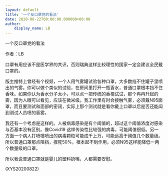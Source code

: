```yaml
---
layout: default
title: '一个反口罩党的看法'
date: 2020-08-22T00:00:00.000000+08:00
author:
    display_name: LB
---
```


一个反口罩党的看法

作者：LB

口罩有用应该不是医学界的共识，否则瑞典这样比较理性的国家一定会建议全民戴口罩的。

版主推特上曾经有个视频，一个人用气雾罐试验各种口罩，大多数挡不住罐子里喷出的气雾。你可以做个类似的试验，在房间里打开一瓶香水，普通口罩根本挡不住香味。如果你认为香水分子太小，可以点一把传统的香棍试试，那个冉冉升起的雾，因为人眼可以看见，应该在微米级。我工作里有时会接触气雾，必须戴N95面罩，而且要测试和面部的密闭，实际上那个测试就是看你戴上口罩以后是否还能闻到测试人员喷的香雾。

我还有一个考虑是这样的。人被病毒感染是有个阈值的，超过这个阈值浓度对感染与否基本没有区别。像Covid19 这样传染性比较强的病毒，可能阈值很低。另一方面一个病人打喷嚏喷出的病毒颗粒可能成千上万，可能远高于阈值几个数量级。所以普通口罩那点阻挡，撑死50%，根本起不到作用，必须N95这样能降低一两个数量级的口罩。

所以我说普通口罩就是婴儿的塑料奶嘴，人都需要安慰。

(XYS20200822)

